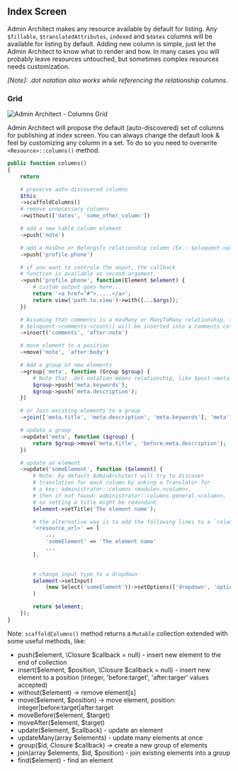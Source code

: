## Index Screen

Admin Architect makes any resource available by default for listing.
Any `$fillable`, `$translatedAttributes`, `indexed` and `$dates` columns will be available for listing by default.
Adding new column is simple, just let the Admin Architect to know what to render and how.
In many cases you will probably leave resources untouched, but sometimes complex resources needs customization.

_[Note]: .dot notation also works while referencing the relationship columns._

### Grid

![Admin Architect - Columns Grid](http://docs.adminarchitect.com/images/index/columns.jpg)

Admin Architect will propose the default (auto-discovered) set of columns for publishing at index screen.
You can always change the default look & feel by customizing any column in a set.
To do so you need to overwrite `<Resource>::columns()` method.

```php
public function columns()
{
    return

	# preserve auto-discovered columns
	$this
	->scaffoldColumns()
	# remove unnecessary columns
	->without(['dates', 'some_other_column'])

	# add a new table column element
	->push('note')

	# add a HasOne or BelongsTo relationship column (Ex.: $eloquent->profile->phone)
	->push('profile.phone')

	# if you want to controle the ouput, the callback 
	# function is available as second argument.
	->push('profile.phone', function(Element $element) {
		# custom output goes here...
		return '<a href="#">.....</a>'; 
		return view('path.to.view')->with([...$args]);
	})

	# Assuming that comments is a HasMany or ManyToMany relationship, the
	# $eloquent->comments->count() will be inserted into a comments column
	->insert('comments', 'after:note') 

	# move element to a position
	->move('note', 'after:body')

	# Add a group of new elements
	->group('meta', function (Group $group) {
		# Note that .dot notation means relationship, like $post->meta->keywords
		$group->push('meta.keywords');
		$group->push('meta.description');
	})

	# or Join existing elements to a group
	->join(['meta.title', 'meta.description', 'meta.keywords'], 'meta')

	# update a group
	->update('meta', function ($group) {
		return $group->move('meta.title', 'before:meta.description');
	})

	# update an element
	->update('someElement', function ($element) {
		# Note: by default AdminArchitect will try to discover
		# translation for each column by asking a Translator for
		# a key: administrator::columns.<module>.<column>,
		# then if not found: administrator::columns.general.<column>,
		# so setting a title might be redundant.
		$element->setTitle('The element name');

		# the alternative way is to add the following lines to a `columns.php` file.
		'<resource_url>' => [
			...
			'someElement' => 'The element name'
			...
		],
		

		# change input type to a dropdown
		$element->setInput(
			(new Select('someElement'))->setOptions(['dropdown', 'options'])
		)

		return $element;
	});
}
```

Note: `scaffoldColumns()` method returns a `Mutable` collection extended with some useful methods, like:

* push($element, \Closure $callback = null) - insert new element to the end of collection
* insert($element, $position, \Closure $callback = null) - insert new element to a position (integer, 'before:target', 'after:targer' values accepted)
* without($element) -> remove element[s]
* move($element, $position) -> move element, position: integer|before:target|after:target
* moveBefore($element, $target)
* moveAfter($element, $target)
* update($element, $callback) - update an element
* updateMany(array $elements) - update many elements at once
* group($id, Closure $callback) -> create a new group of elements
* join(array $elements, $id, $position) - join existing elements into a group
* find($element) - find an element
